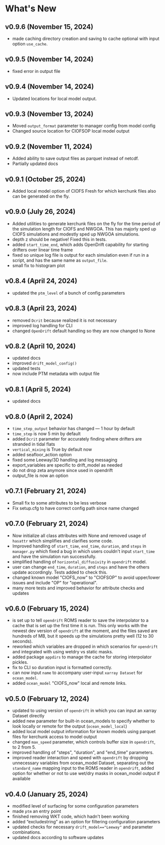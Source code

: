 # What's New

## v0.9.6 (November 15, 2024)

* made caching directory creation and saving to cache optional with input option `use_cache`.

## v0.9.5 (November 14, 2024)

* fixed error in output file

## v0.9.4 (November 14, 2024)

* Updated locations for local model output.

## v0.9.3 (November 13, 2024)

* Moved `output_format` parameter to manager config from model config
* Changed source location for CIOFSOP local model output

## v0.9.2 (November 11, 2024)

* Added ability to save output files as parquet instead of netcdf.
* Partially updated docs

## v0.9.1 (October 25, 2024)

* Added local model option of CIOFS Fresh for which kerchunk files also can be generated on the fly.

## v0.9.0 (July 26, 2024)

* Added utilities to generate kerchunk files on the fly for the time period of the simulation length for CIOFS and NWGOA. This has majorly sped up CIOFS simulations and modestly sped up NWGOA simulations.
* depth z should be negative! Fixed this in tests.
* added `start_time_end`, which adds OpenDrift capability for starting drifters over linear time frame
* fixed so unique log file is output for each simulation even if run in a script, and has the same name as `output_file`.
* small fix to histogram plot

## v0.8.4 (April 24, 2024)

* updated the `ptm_level` of a bunch of config parameters

## v0.8.3 (April 23, 2024)

* removed `Dcrit` because realized it is not necessary
* improved log handling for CLI
* changed `OpenDrift` default handling so they are now changed to None

## v0.8.2 (April 10, 2024)

* updated docs
* improved `drift_model_config()`
* updated tests
* now include PTM metadata with output file

## v0.8.1 (April 5, 2024)

* updated docs

## v0.8.0 (April 2, 2024)

* `time_step_output` behavior has changed — 1 hour by default
* `time_step` is now 5 min by default
* added `Dcrit` parameter for accurately finding where drifters are stranded in tidal flats
* `vertical_mixing` is True by default now
* added seafloor_action option
* fixed some Leeway/3D handling and log messaging
* export_variables are specific to drift_model as needed
* do not drop zeta anymore since used in opendrift
* output_file is now an option


## v0.7.1 (February 21, 2024)

* Small fix to some attributes to be less verbose
* Fix setup.cfg to have correct config path since name changed


## v0.7.0 (February 21, 2024)

* Now initialize all class attributes with None and removed usage of `hasattr` which simplifies and clarifies some code.
* Improved handling of `start_time`, `end_time`, `duration`, and `steps` in `manager.py` which fixed a bug in which users couldn't input `start_time` and have the simulation run successfully.
* simplified handling of `horizontal_diffusivity` in `opendrift` model.
* user can change `end_time`, `duration`, and `steps` and have the others update accordingly. Tests added to check this.
* changed known model "CIOFS_now" to "CIOFSOP" to avoid upper/lower issues and include "OP" for "operational".
* many more tests and improved behavior for attribute checks and updates


## v0.6.0 (February 15, 2024)

* is set up to tell `opendrift` ROMS reader to save the interpolator to a cache that is set up the first time it is run. This only works with the newest dev version of `opendrift` at the moment, and the files saved are hundreds of MB, but it speeds up the simulations pretty well (12 to 30 seconds).
* reworked which variables are dropped in which scenarios for `opendrift` and integrated with using wetdry vs static masks.
* added package `appdirs` to manage the cache for storing interpolator pickles.
* fix to CLI so duration input is formatted correctly.
* can now input `name` to accompany user-input `xarray Dataset` for `ocean_model`.
* added `ocean_model` "CIOFS_now" local and remote links.


## v0.5.0 (February 12, 2024)

* updated to using version of `opendrift` in which you can input an xarray Dataset directly
* added new parameter for built-in ocean_models to specify whether to look locally or remote for the output (`ocean_model_local`)
* added local model output information for known models using parquet files for kerchunk access to model output
* changed `max_speed` parameter, which controls buffer size in `opendrift`, to 2 from 5.
* improved handling of "steps", "duration", and "end_time" parameters.
* improved reader interaction and speed with `opendrift` by dropping unnecessary variables from ocean_model Dataset, separating out the `standard_name` mapping input to the ROMS reader in `opendrift`, added option for whether or not to use wet/dry masks in ocean_model output if available


## v0.4.0 (January 25, 2024)

* modified level of surfacing for some configuration parameters
* made `ptm` an entry point
* finished removing WKT code, which hadn't been working
* added “excludestring” as an option for filtering configuration parameters
* updated checks for necessary `drift_model=="Leeway"` and parameter combinations.
* updated docs according to software updates
